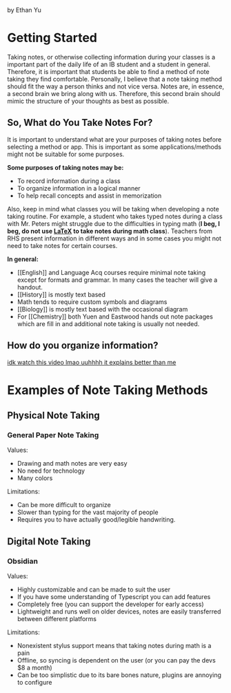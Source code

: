 by Ethan Yu
# Getting Started
Taking notes, or otherwise collecting information during your classes is a important part of the daily life of an IB student and a student in general. Therefore, it is important that students be able to find a method of note taking they find comfortable. Personally, I believe that a note taking method should fit the way a person thinks and not vice versa. Notes are, in essence, a second brain we bring along with us. Therefore, this second brain should mimic the structure of your thoughts as best as possible.
## So, What do You Take Notes For?
It is important to understand what are your purposes of taking notes before selecting a method or app. This is important as some applications/methods might not be suitable for some purposes.

**Some purposes of taking notes may be:**
- To record information during a class
- To organize information in a logical manner
- To help recall concepts and assist in memorization

Also, keep in mind what classes you will be taking when developing a note taking routine. For example, a student who takes typed notes during a class with Mr. Peters might struggle due to the difficulties in typing math (**I beg, I beg, do not use [LaTeX](https://www.latex-project.org/) to take notes during math class**). Teachers from RHS present information in different ways and in some cases you might not need to take notes for certain courses. 

**In general:**
- [[English]] and Language Acq courses require minimal note taking except for formats and grammar. In many cases the teacher will give a handout.
- [[History]] is mostly text based
- Math tends to require custom symbols and diagrams
- [[Biology]] is mostly text based with the occasional diagram
- For [[Chemistry]] both Yuen and Eastwood hands out note packages which are fill in and additional note taking is usually not needed.

## How do you organize information?

[idk watch this video lmao uuhhhh it explains better than me](https://www.youtube.com/watch?v=f3dDVtJ2sec)

# Examples of Note Taking Methods

## Physical Note Taking

### General Paper Note Taking
Values:
- Drawing and math notes are very easy
- No need for technology
- Many colors

Limitations:
- Can be more difficult to organize
- Slower than typing for the vast majority of people
- Requires you to have actually good/legible handwriting.

## Digital Note Taking

### Obsidian
Values:
- Highly customizable and can be made to suit the user
- If you have some understanding of Typescript you can add features
- Completely free (you can support the developer for early access)
- Lightweight and runs well on older devices, notes are easily transferred between different platforms

Limitations:
- Nonexistent stylus support means that taking notes during math is a pain
- Offline, so syncing is dependent on the user (or you can pay the devs \$8 a month)
- Can be too simplistic due to its bare bones nature, plugins are annoying to configure
